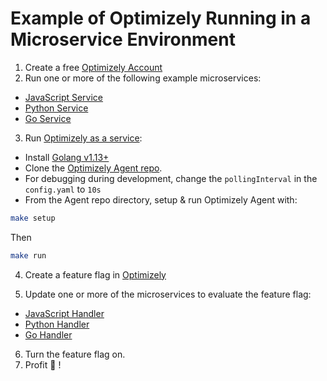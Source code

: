 # Example of Optimizely Running in a Microservice Environment

1. Create a free [Optimizely Account](https://www.optimizely.com/rollouts-signup/?utm_source=youtube&utm_campaign=microservice-feature-flags)
2. Run one or more of the following example microservices:
 - [JavaScript Service](./javascript-service)
 - [Python Service](./python-service)
 - [Go Service](./go-service)

3. Run [Optimizely as a service](https://docs.developers.optimizely.com/full-stack/docs/setup-optimizely-agent):
 - Install [Golang v1.13+](https://golang.org/dl/)
 - Clone the [Optimizely Agent repo](https://github.com/optimizely/agent).
 - For debugging during development, change the `pollingInterval` in the `config.yaml` to `10s`
 - From the Agent repo directory, setup & run Optimizely Agent with:
 ```bash
 make setup
 ```
 Then
 ```bash
 make run
 ```

4. Create a feature flag in [Optimizely](https://app.optimizely.com)

5. Update one or more of the microservices to evaluate the feature flag:
 - [JavaScript Handler](./javascript-service/README.md#evaluate-the-feature-flag)
 - [Python Handler](./python-service/README.md#evaluate-the-feature-flag)
 - [Go Handler](./go-service/README.md#evaluate-the-feature-flag)

6. Turn the feature flag on.
7. Profit 🎉 !
